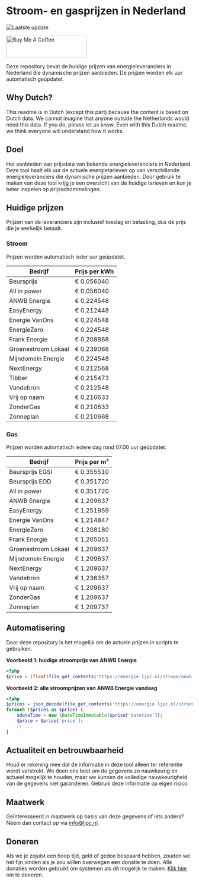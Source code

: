 # Stroom- en gasprijzen in Nederland

![Laatste update](https://img.shields.io/badge/laatste%20update-2025--06--10%2005%3A00%20CET-brightgreen)

<a href="https://www.buymeacoffee.com/Lars-" target="_blank"><img src="https://cdn.buymeacoffee.com/buttons/v2/default-orange.png" alt="Buy Me A Coffee" height="60" style="height: 60px !important;width: 217px !important;" ></a>

Deze repository bevat de huidige prijzen van energieleveranciers in Nederland die dynamische prijzen aanbieden. De prijzen worden elk uur automatisch geüpdatet.

## Why Dutch?

This readme is in Dutch (except this part) because the content is based on Dutch data. We cannot imagine that anyone outside the Netherlands would need this data. If you do, please let us know. Even with this Dutch readme, we think
everyone will understand how it works.

## Doel

Het aanbieden van prijsdata van bekende energieleveranciers in Nederland. Deze tool haalt elk uur de actuele energietarieven op van verschillende energieleveranciers die dynamische prijzen aanbieden. Door gebruik te maken van deze tool
krijg je een overzicht van de huidige tarieven en kun je beter inspelen op prijsschommelingen.

## Huidige prijzen

Prijzen van de leveranciers zijn inclusief toeslag en belasting, dus de prijs die je werkelijk betaalt.

### Stroom

Prijzen worden automatisch ieder uur geüpdatet.

 Bedrijf | Prijs per kWh 
---------|---------------
Beursprijs | € 0,056040
All in power | € 0,056040
ANWB Energie | € 0,224548
EasyEnergy | € 0,212448
Energie VanOns | € 0,224548
EnergieZero | € 0,224548
Frank Energie | € 0,208868
Groenestroom Lokaal | € 0,239068
Mijndomein Energie | € 0,224548
NextEnergy | € 0,212568
Tibber | € 0,215473
Vandebron | € 0,212548
Vrij op naam | € 0,210633
ZonderGas | € 0,210633
Zonneplan | € 0,210668


### Gas

Prijzen worden automatisch iedere dag rond 07.00 uur geüpdatet.

 Bedrijf | Prijs per m³ 
---------|--------------
Beursprijs EGSI | € 0,355510
Beursprijs EOD | € 0,351720
All in power | € 0,351720
ANWB Energie | € 1,209637
EasyEnergy | € 1,251959
Energie VanOns | € 1,214847
EnergieZero | € 1,208180
Frank Energie | € 1,205051
Groenestroom Lokaal | € 1,209637
Mijndomein Energie | € 1,209637
NextEnergy | € 1,209637
Vandebron | € 1,236357
Vrij op naam | € 1,209637
ZonderGas | € 1,209637
Zonneplan | € 1,209737


## Automatisering

Door deze repository is het mogelijk om de actuele prijzen in scripts te gebruiken.

**Voorbeeld 1: huidige stroomprijs van ANWB Energie**

```php
<?php
$price = (float)file_get_contents('https://energie.ljpc.nl/stroom/anwb-energie-nu.txt');

```

**Voorbeeld 2: alle stroomprijzen van ANWB Energie vandaag**

```php
<?php
$prices = json_decode(file_get_contents('https://energie.ljpc.nl/stroom/all-in-power-vandaag.json'),true);
foreach ($prices as $price) {
    $dateTime = new \DateTimeImmutable($price['datetime']);
    $price = $price['price'];
    // ...
}
```

## Actualiteit en betrouwbaarheid

Houd er rekening mee dat de informatie in deze tool alleen ter referentie wordt verstrekt. We doen ons best om de gegevens zo nauwkeurig en actueel mogelijk te houden, maar we kunnen de volledige nauwkeurigheid van de gegevens niet
garanderen. Gebruik deze informatie op eigen risico.

## Maatwerk

Geïnteresseerd in maatwerk op basis van deze gegevens of iets anders? Neem dan contact op
via [info@ljpc.nl](mailto:info@ljpc.nl?subject=Energie%20prijzen).

## Doneren

Als we je zojuist een hoop tijd, geld of gedoe bespaard hebben, zouden we het fijn vinden als je zou willen overwegen een
donatie te doen. Alle donaties worden gebruikt om systemen als dit mogelijk te
maken. [Klik hier](https://www.buymeacoffee.com/Lars-) om te doneren.
